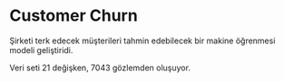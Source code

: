 # Customer Churn
Şirketi terk edecek müşterileri tahmin edebilecek bir makine öğrenmesi modeli geliştiridi. 

Veri seti 21 değişken, 7043 gözlemden oluşuyor.
